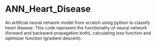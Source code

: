 # ANN_Heart_Disease
An artificial neural network model from scratch using python to classify heart disease. This code represent the functionality of neural network (forward and backward propagation both), calculating loss function and optimizer function (gradient descent).
